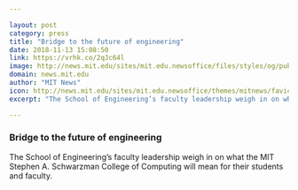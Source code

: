 ```yaml
---

layout: post
category: press
title: "Bridge to the future of engineering"
date: 2018-11-13 15:08:50
link: https://vrhk.co/2qJc64l
image: http://news.mit.edu/sites/mit.edu.newsoffice/files/styles/og/public/images/2018/mit-schwartzman-college-faculty-remarks-00.jpeg
domain: news.mit.edu
author: "MIT News"
icon: http://news.mit.edu/sites/mit.edu.newsoffice/themes/mitnews/favicon.ico
excerpt: "The School of Engineering’s faculty leadership weigh in on what the MIT Stephen A. Schwarzman College of Computing will mean for their students and faculty."

---
```


### Bridge to the future of engineering

The School of Engineering’s faculty leadership weigh in on what the MIT Stephen A. Schwarzman College of Computing will mean for their students and faculty.